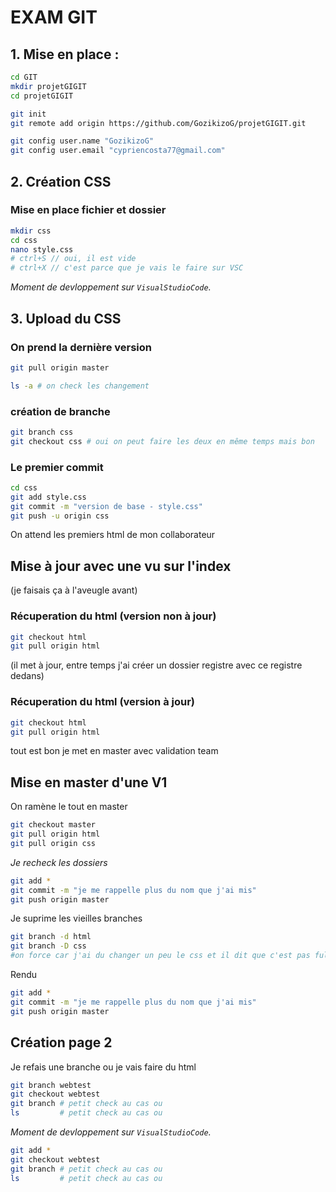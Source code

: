 # EXAM GIT

## 1. Mise en place :

```bash
cd GIT
mkdir projetGIGIT
cd projetGIGIT

git init
git remote add origin https://github.com/GozikizoG/projetGIGIT.git

git config user.name "GozikizoG"
git config user.email "cypriencosta77@gmail.com"
```
## 2. Création CSS

### Mise en place fichier et dossier

```bash
mkdir css
cd css
nano style.css
# ctrl+S // oui, il est vide
# ctrl+X // c'est parce que je vais le faire sur VSC
```
_Moment de devloppement sur ``VisualStudioCode``._

## 3. Upload du CSS

### On prend la dernière version

```bash 
git pull origin master

ls -a # on check les changement
```

### création de branche

```bash
git branch css
git checkout css # oui on peut faire les deux en même temps mais bon
```

### Le premier commit

```bash
cd css
git add style.css
git commit -m "version de base - style.css"
git push -u origin css
```

On attend les premiers html de mon collaborateur

## Mise à jour avec une vu sur l'index

(je faisais ça à l'aveugle avant)

### Récuperation du html (version non à jour)
```bash
git checkout html
git pull origin html
```
(il met à jour, entre temps j'ai créer un dossier registre avec ce registre dedans)
### Récuperation du html (version à jour)
```bash
git checkout html
git pull origin html
```
tout est bon je met en master avec validation team
## Mise en master d'une V1

On ramène le tout en master
```bash
git checkout master
git pull origin html
git pull origin css
```
_Je recheck les dossiers_
```bash
git add *
git commit -m "je me rappelle plus du nom que j'ai mis"
git push origin master
```
Je suprime les vieilles branches
```bash
git branch -d html
git branch -D css 
#on force car j'ai du changer un peu le css et il dit que c'est pas full merged
```
Rendu
```bash
git add *
git commit -m "je me rappelle plus du nom que j'ai mis"
git push origin master
```
## Création page 2

Je refais une branche ou je vais faire du html
```bash
git branch webtest
git checkout webtest
git branch # petit check au cas ou
ls         # petit check au cas ou
```

_Moment de devloppement sur ``VisualStudioCode``._


```bash
git add *
git checkout webtest
git branch # petit check au cas ou
ls         # petit check au cas ou
```